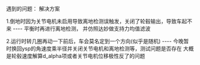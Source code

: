 遇到的问题：                                                                                                                                                    解决方案

1.倒地时因为关节电机未启用导致离地检测误触发，关闭了轮毂输出，导致车起不来  ----           平衡时再进行离地检测， 并仿照达妙做支持力均值滤波

2.运行时转几圈再动一下前后，车会莫名定到一个方向(似乎是随机)  ----        今晚暂时换回ysp的角速度乘半径并关闭关节电机和离地检测等，测试问题是否存在 大概是轮毂速度解算d_alpha项或者关节电机位移极性反了的问题